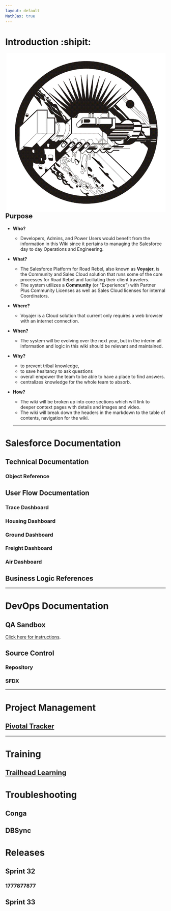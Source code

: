 ```yaml
---
layout: default
MathJax: true
---
```

# Introduction :shipit:

<img align="right" src="https://raw.githubusercontent.com/claytonboss7/githubpages/gh-pages/assets/images/welcome.png">

## Purpose
- **Who?** 
  * Developers, Admins, and Power Users would benefit from the information in this Wiki since it pertains to managing the Salesforce day to day Operations and Engineering.

- **What?**
  * The Salesforce Platform for Road Rebel, also known as **Voyajer**, is the Community and Sales Cloud solution that runs some of the core processes for Road Rebel and faciliating their client travelers.
  * The system utilizes a **Community** (or "Experience") with Partner Plus Community Licenses as well as Sales Cloud licenses for internal Coordinators.

- **Where?**
  * Voyajer is a Cloud solution that current only requires a web browser with an internet connection.

- **When?**
  * The system will be evolving over the next year, but in the interim all information and logic in this wiki should be relevant and maintained.

- **Why?**
  * to prevent tribal knowledge, 
  * to save hesitancy to ask questions
  * overall empower the team to be able to have a place to find answers.  
  * centralizes knowledge for the whole team to absorb.

- **How?**
  * The wiki will be broken up into core sections which will link to deeper context pages with details and images and video.  
  * The wiki will break down the headers in the markdown to the table of contents, navigation for the wiki.

  ***

# Salesforce Documentation

## Technical Documentation

### Object Reference
## User Flow Documentation

### Trace Dashboard

### Housing Dashboard

### Ground Dashboard

### Freight Dashboard

### Air Dashboard

## Business Logic References

***

# DevOps Documentation

## QA Sandbox

[Click here for instructions](./rrdev.html).

## Source Control

### Repository
### SFDX

***

# Project Management

## [Pivotal Tracker](./pivotal.md)

***

# Training

## [Trailhead Learning](./trailhead.md)

# Troubleshooting

## Conga
## DBSync

# Releases

## Sprint 32

### 1777877877

## Sprint 33